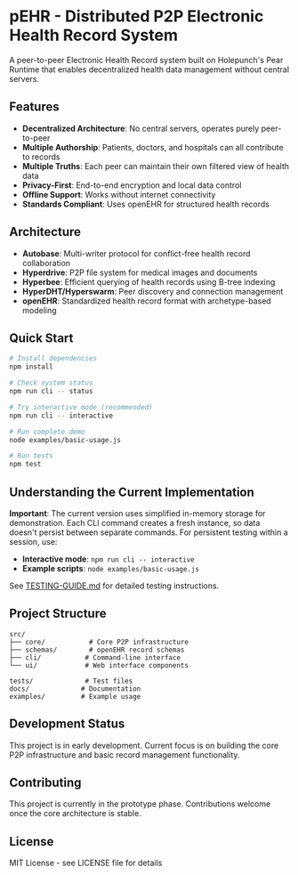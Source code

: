 # pEHR - Distributed P2P Electronic Health Record System

A peer-to-peer Electronic Health Record system built on Holepunch's Pear Runtime that enables decentralized health data management without central servers.

## Features

- **Decentralized Architecture**: No central servers, operates purely peer-to-peer
- **Multiple Authorship**: Patients, doctors, and hospitals can all contribute to records
- **Multiple Truths**: Each peer can maintain their own filtered view of health data
- **Privacy-First**: End-to-end encryption and local data control
- **Offline Support**: Works without internet connectivity
- **Standards Compliant**: Uses openEHR for structured health records

## Architecture

- **Autobase**: Multi-writer protocol for conflict-free health record collaboration
- **Hyperdrive**: P2P file system for medical images and documents
- **Hyperbee**: Efficient querying of health records using B-tree indexing
- **HyperDHT/Hyperswarm**: Peer discovery and connection management
- **openEHR**: Standardized health record format with archetype-based modeling

## Quick Start

```bash
# Install dependencies
npm install

# Check system status
npm run cli -- status

# Try interactive mode (recommended)
npm run cli -- interactive

# Run complete demo
node examples/basic-usage.js

# Run tests
npm test
```

## Understanding the Current Implementation

**Important**: The current version uses simplified in-memory storage for demonstration. Each CLI command creates a fresh instance, so data doesn't persist between separate commands. For persistent testing within a session, use:

- **Interactive mode**: `npm run cli -- interactive`
- **Example scripts**: `node examples/basic-usage.js`

See [TESTING-GUIDE.md](docs/TESTING-GUIDE.md) for detailed testing instructions.

## Project Structure

```
src/
├── core/           # Core P2P infrastructure
├── schemas/        # openEHR record schemas
├── cli/           # Command-line interface
└── ui/            # Web interface components

tests/             # Test files
docs/             # Documentation
examples/         # Example usage
```

## Development Status

This project is in early development. Current focus is on building the core P2P infrastructure and basic record management functionality.

## Contributing

This project is currently in the prototype phase. Contributions welcome once the core architecture is stable.

## License

MIT License - see LICENSE file for details